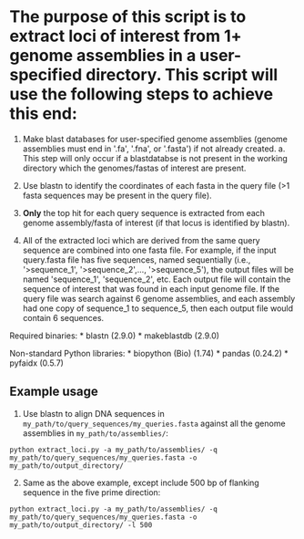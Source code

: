 # The purpose of this script is to extract loci of interest from 1+ genome assemblies in a user-specified directory. This script will use the following steps to achieve this end:

1. Make blast databases for user-specified genome assemblies (genome assemblies must end in '.fa', '.fna', or '.fasta') if not already created.
   a. This step will only occur if a blastdatabse is not present in the working directory which the genomes/fastas of interest are present.

2. Use blastn to identify the coordinates of each fasta in the query file (>1 fasta sequences may be present in the query file).

3. **Only** the top hit for each query sequence is extracted from each genome assembly/fasta of interest (if that locus is identified by blastn).

4. All of the extracted loci which are derived from the same query sequence are combined into one fasta file. For example, if the input query.fasta file has five sequences, named sequentially (i.e., '>sequence_1', '>sequence_2',..., '>sequence_5'), the output files will be named 'sequence_1', 'sequence_2', etc. Each output file will contain the sequence of interest that was found in each input genome file. If the query file was search against 6 genome assemblies, and each assembly had one copy of sequence_1 to sequence_5, then each output file would contain 6 sequences. 

Required binaries:
	 * blastn (2.9.0)
	 * makeblastdb (2.9.0)

Non-standard Python libraries:
	 * biopython (Bio) (1.74)
	 * pandas (0.24.2)
	 * pyfaidx (0.5.7)

## Example usage
1. Use blastn to align DNA sequences in `my_path/to/query_sequences/my_queries.fasta` against all the genome assemblies in `my_path/to/assemblies/`:

`python extract_loci.py -a my_path/to/assemblies/ -q my_path/to/query_sequences/my_queries.fasta -o my_path/to/output_directory/`

2. Same as the above example, except include 500 bp of flanking sequence in the five prime direction:

`python extract_loci.py -a my_path/to/assemblies/ -q my_path/to/query_sequences/my_queries.fasta -o my_path/to/output_directory/ -l 500`
